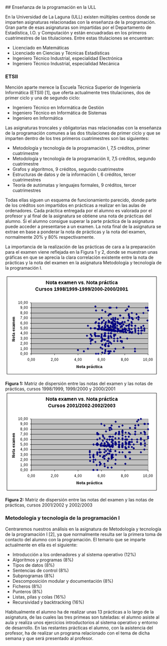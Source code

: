                                                                                                                                                                                                                                                                                                                                                                                                                                                                                                                                                                                                                                                                                                                                                                                                                                                                                                                                                                                                                                                                                                                                                                                                                                                                                                                                                                                                                                                                                                                                                                                                                                                                                                                                                                                                                                                                                                                                                                                                                                                                                                                                                                                                                                                                                                                                                                                                                                                                                                                                                                                                                                                                                                                                                                                                                                                                                                                                                                                                                                                                                                                                                                                                                                                                                                                                                                                                                                                                                                                                                                                                                                                                                                                                                                                                                                                                                                                                                                                                                                                                                                                                               ## Enseñanza de la programación en la ULL

En la Universidad de La Laguna (ULL) existen múltiples centros donde se imparten asignaturas relacionadas con la enseñanza de la programación. Gran parte de esas asignaturas son impartidas por el Departamento de Estadística, I.O. y Computación y están encuadradas en los primeros cuatrimestres de las titulaciones. Entre estas titulaciones se encuentran:

* Licenciado en Matemáticas
* Licenciado en Ciencias y Técnicas Estadísticas
* Ingeniero Técnico Industrial, especialidad Electrónica
* Ingeniero Técnico Industrial, especialidad Mecánica

### ETSII

Mención aparte merece la Escuela Técnica Superior de Ingeniería Informática (ETSII) [1], que oferta actualmente tres titulaciones, dos de primer ciclo y una de segundo ciclo:

* Ingeniero Técnico en Informática de Gestión
* Ingeniero Técnico en Informática de Sistemas
* Ingeniero en Informática

Las asignaturas troncales y obligatorias mas relacionadas con la enseñanza de la programación comunes a las dos titulaciones de primer ciclo y que se imparten dentro de los tres primeros cuatrimestres son las siguientes:

* Metodología y tecnología de la programación I, 7,5 créditos, primer cuatrimestre
* Metodología y tecnología de la programación II, 7,5 créditos, segundo cuatrimestre
* Grafos y algoritmos, 9 créditos, segundo cuatrimestre
* Estructuras de datos y de la información I, 6 créditos, tercer cuatrimestres
* Teoría de autómatas y lenguajes formales, 9 créditos, tercer cuatrimestres

Todas ellas siguen un esquema de funcionamiento parecido, donde parte de los créditos son impartidos en prácticas a realizar en las aulas de ordenadores. Cada práctica entregada por el alumno es valorada por el profesor y al final de la asignatura se obtiene una nota de prácticas del alumno. Si el alumno consigue superar la parte práctica de la asignatura puede acceder a presentarse a un examen. La nota final de la asignatura se extrae en base a ponderar la nota de prácticas y la nota del examen, normalmente 20% y 80% respectivamente.

La importancia de la realización de las prácticas de cara a la preparación para el examen viene reflejada en la Figura 1 y 2, donde se muestran unas gráficas en que se aprecia la clara correlación existente entre la nota de prácticas y la nota del examen en la asignatura Metodología y tecnología de la programación I.

![Matriz de dispersión entre las notas del examen y las notas de prácticas, cursos 1998/1999, 1999/2000 y 2000/2001](assets/imagen8.png)

**Figura 1:** Matriz de dispersión entre las notas del examen y las notas de prácticas, cursos 1998/1999, 1999/2000 y 2000/2001
![Matriz de dispersión entre las notas del examen y las notas de prácticas, cursos 2001/2002 y 2002/2003](assets/imagen9.png)

**Figura 2:** Matriz de dispersión entre las notas del examen y las notas de prácticas, cursos 2001/2002 y 2002/2003

### Metodología y tecnología de la programación I

Centraremos nuestros análisis en la asignatura de Metodología y tecnología de la programación I [2], ya que normalmente resulta ser la primera toma de contacto del alumno con la programación. El temario que se imparte actualmente en ella es el siguiente:

* Introducción a los ordenadores y al sistema operativo (12%)
* Algoritmos y programas (8%)
* Tipos de datos (8%)
* Sentencias de control (8%)
* Subprogramas (8%)
* Descomposición modular y documentación (8%)
* Ficheros (8%)
* Punteros (8%)
* Listas, pilas y colas (16%)
* Recursividad y backtracking (16%)

Habitualmente el alumno ha de realizar unas 13 prácticas a lo largo de la asignatura, de las cuales las tres primeas son tuteladas: el alumno asiste al aula y realiza unos ejercicios introductorios al sistema operativo y entorno de desarrollo. En las restantes prácticas el alumno, con la asistencia del profesor, ha de realizar un programa relacionado con el tema de dicha semana y que será presentado al profesor.

